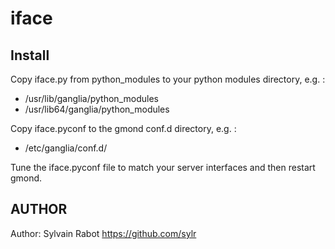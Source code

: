 iface
=====


Install 
-------

Copy iface.py from python_modules to your python modules directory, e.g. :

 - /usr/lib/ganglia/python_modules
 - /usr/lib64/ganglia/python_modules

Copy iface.pyconf to the gmond conf.d directory, e.g. :

 - /etc/ganglia/conf.d/

Tune the iface.pyconf file to match your server interfaces and then restart gmond.

## AUTHOR

Author: Sylvain Rabot https://github.com/sylr
